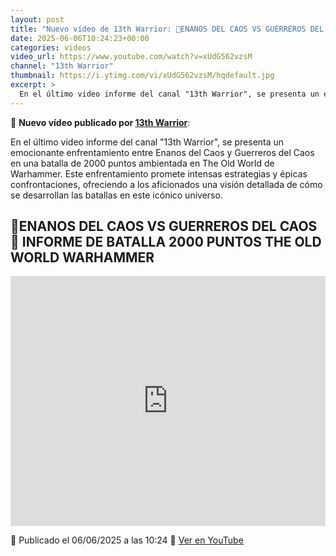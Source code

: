 ```yaml
---
layout: post
title: "Nuevo vídeo de 13th Warrior: 🎲ENANOS DEL CAOS VS GUERREROS DEL CAOS🎲 INFORME DE BATALLA 2000 PUNTOS THE OLD WORLD WARHAMMER"
date: 2025-06-06T10:24:23+00:00
categories: videos
video_url: https://www.youtube.com/watch?v=xUdG562vzsM
channel: "13th Warrior"
thumbnail: https://i.ytimg.com/vi/xUdG562vzsM/hqdefault.jpg
excerpt: >
  En el último video informe del canal "13th Warrior", se presenta un emocionante enfrentamiento entre Enanos del Caos y Guerreros del Caos en una batalla de 2000 puntos ambientada en The Old World de Warhammer. Este enfrentamiento promete intensas estrategias y épicas confrontaciones, ofreciendo a los aficionados una visión detallada de cómo se desarrollan las batallas en este icónico universo.
---
```


🎥 **Nuevo vídeo publicado por [13th Warrior](https://www.youtube.com/channel/UCYOhXS04iLg68Sro80yF_1w)**:

En el último video informe del canal "13th Warrior", se presenta un emocionante enfrentamiento entre Enanos del Caos y Guerreros del Caos en una batalla de 2000 puntos ambientada en The Old World de Warhammer. Este enfrentamiento promete intensas estrategias y épicas confrontaciones, ofreciendo a los aficionados una visión detallada de cómo se desarrollan las batallas en este icónico universo.

## 🎲ENANOS DEL CAOS VS GUERREROS DEL CAOS🎲 INFORME DE BATALLA 2000 PUNTOS THE OLD WORLD WARHAMMER

<iframe width="100%" height="400" src="https://www.youtube.com/embed/xUdG562vzsM" frameborder="0" allowfullscreen></iframe>

📅 Publicado el 06/06/2025 a las 10:24
🔗 [Ver en YouTube](https://www.youtube.com/watch?v=xUdG562vzsM)
